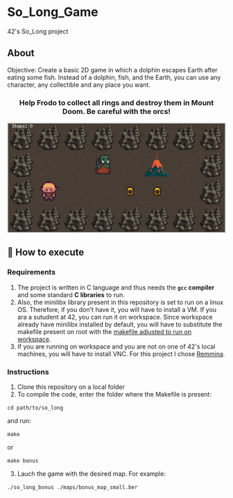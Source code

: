 # So_Long_Game
42's So_Long project
<br>
<h2>About</h2>
<p>Objective: Create a basic 2D game in which a dolphin escapes Earth after eating some fish. Instead of a dolphin, fish, and the Earth, you can use any character, any collectible and any place you want.</p>
<h3 align="center">Help Frodo to collect all rings and destroy them in Mount Doom. Be careful with the orcs!</h3>
<p align="center"><img src="./so_long.png"></p>

## :hammer: How to execute

### Requirements
1. The project is written in C language and thus needs the **`gcc` compiler** and some standard **C libraries** to run.<br>
2. Also, the minilibx library present in this repository is set to run on a linux OS. Therefore, if you don't have it, you will have to install a VM. If you ara a sutudent at 42, you can run it on workspace. Since workspace already have minilibx installed by default, you will have to substitute the makefile present on root with the <a href="./so_long/utils/Makefile">makefile adjusted to run on workspace</a>.
3. If you are running on workspace and you are not on one of 42's local machines, you will have to install VNC. For this project I chose <a href="https://remmina.org/how-to-install-remmina/" target="_blank">Remmina</a>.

### Instructions
  1. Clone this repository on a local folder<br>
  2. To compile the code, enter the folder where the Makefile is present: 

```shell
cd path/to/so_long
```
and run: 
```shell
make
```
or
```shell
make bonus
```

3. Lauch the game with the desired map. For example:

```shell
./so_long_bonus ./maps/bonus_map_small.ber
```
